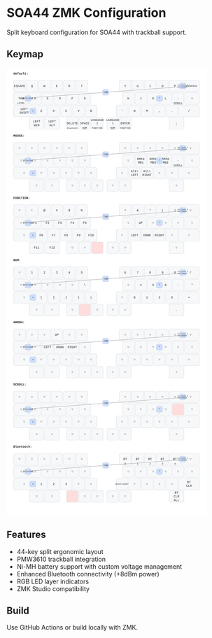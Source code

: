 # SOA44 ZMK Configuration

Split keyboard configuration for SOA44 with trackball support.

## Keymap

![Keymap Image](keymap-drawer/soa44.svg)

## Features

- 44-key split ergonomic layout
- PMW3610 trackball integration
- Ni-MH battery support with custom voltage management
- Enhanced Bluetooth connectivity (+8dBm power)
- RGB LED layer indicators
- ZMK Studio compatibility

## Build

Use GitHub Actions or build locally with ZMK.